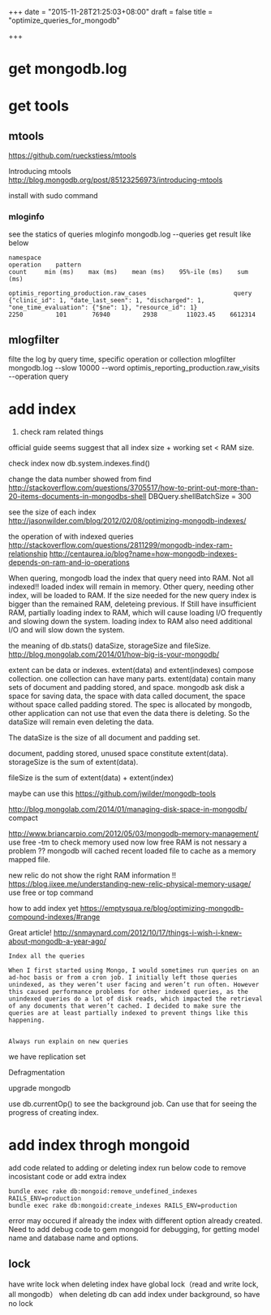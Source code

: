 +++
date = "2015-11-28T21:25:03+08:00"
draft = false
title = "optimize_queries_for_mongodb"

+++

# get mongodb.log

# get tools

## mtools
https://github.com/rueckstiess/mtools

Introducing mtools
http://blog.mongodb.org/post/85123256973/introducing-mtools

install with sudo command

### mloginfo 

see the statics of queries
mloginfo mongodb.log --queries
get result like below
```
namespace                                                     operation    pattern                                                                                                                                                             count     min (ms)    max (ms)    mean (ms)    95%-ile (ms)    sum (ms)

optimis_reporting_production.raw_cases                        query        {"clinic_id": 1, "date_last_seen": 1, "discharged": 1, "one_time_evaluation": {"$ne": 1}, "resource_id": 1}                                                           2250         101       76940         2938        11023.45    6612314

```


## mlogfilter 

filte the log by query time, specific operation or collection
mlogfilter mongodb.log --slow 10000 --word optimis_reporting_production.raw_visits --operation query



# add index
1. check ram related things

official guide seems suggest that all index size + working set < RAM size.

check index now
db.system.indexes.find()

change the data number showed from find
http://stackoverflow.com/questions/3705517/how-to-print-out-more-than-20-items-documents-in-mongodbs-shell
DBQuery.shellBatchSize = 300

see the size of each index
http://jasonwilder.com/blog/2012/02/08/optimizing-mongodb-indexes/

the operation of with indexed queries
http://stackoverflow.com/questions/2811299/mongodb-index-ram-relationship
http://centaurea.io/blog?name=how-mongodb-indexes-depends-on-ram-and-io-operations

When quering, mongodb load the index that query need into RAM. Not all indexed!!
loaded index will remain in memory.
Other query, needing other index, will be loaded to RAM.
If the size needed for the new query index is bigger than the remained RAM, deleteing previous. If Still have insufficient RAM, partially loading index to RAM, which will cause loading I/O frequently and slowing down the system.
loading index to RAM also need additional I/O and will slow down the system.

the meaning of db.stats() dataSize, storageSize and fileSize.
http://blog.mongolab.com/2014/01/how-big-is-your-mongodb/

extent can be data or indexes.
extent(data) and extent(indexes) compose collection.
one collection can have many parts.
extent(data) contain many sets of document and padding stored, and space.
mongodb ask disk a space for saving data, the space with data called document, the space without space called padding stored. The spec is allocated by mongodb, other application can not use that even the data there is deleting. So the dataSize will remain even deleting the data.

The dataSize is the size of all document and padding set.

document, padding stored, unused space constitute extent(data).
storageSize is the sum of extent(data).

fileSize is the sum of extent(data) + extent(index)


maybe can use this
https://github.com/jwilder/mongodb-tools


http://blog.mongolab.com/2014/01/managing-disk-space-in-mongodb/
compact

http://www.briancarpio.com/2012/05/03/mongodb-memory-management/
use free -tm to check memory used now
low free RAM is not nessary a problem ?? mongodb will cached recent loaded file to cache as a memory mapped file.

new relic do not show the right RAM information !!
https://blog.jixee.me/understanding-new-relic-physical-memory-usage/
use free or top command

how to add index
yet
https://emptysqua.re/blog/optimizing-mongodb-compound-indexes/#range

Great article!
http://snmaynard.com/2012/10/17/things-i-wish-i-knew-about-mongodb-a-year-ago/
```
Index all the queries

When I first started using Mongo, I would sometimes run queries on an ad-hoc basis or from a cron job. I initially left those queries unindexed, as they weren’t user facing and weren’t run often. However this caused performance problems for other indexed queries, as the unindexed queries do a lot of disk reads, which impacted the retrieval of any documents that weren’t cached. I decided to make sure the queries are at least partially indexed to prevent things like this happening.


Always run explain on new queries
```

we have replication set

Defragmentation

upgrade mongodb

use db.currentOp() to see the background job. Can use that for seeing the progress of creating index.

# add index throgh mongoid

add code related to adding or deleting index
run below code to remove incosistant code or add extra index
```
bundle exec rake db:mongoid:remove_undefined_indexes RAILS_ENV=production
bundle exec rake db:mongoid:create_indexes RAILS_ENV=production
```
error may occured if already the index with different option already created. Need to add debug code to gem mongoid for debugging, for getting model name and database name and options.

## lock

have write lock  when deleting index
have global lock（read and write lock, all mongodb） when deleting db
can add index under background, so have no lock

